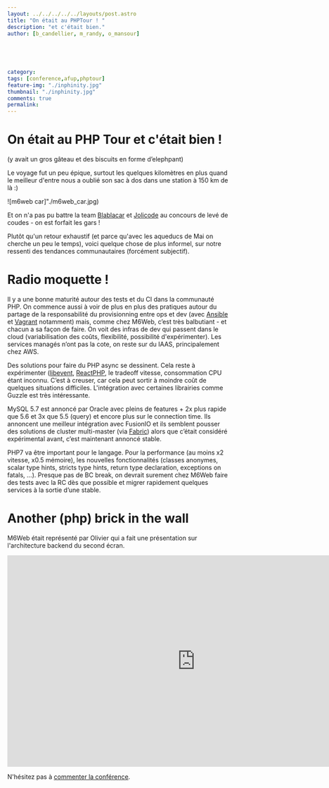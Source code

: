 ```yaml
---
layout: ../../../../../layouts/post.astro
title: "On était au PHPTour ! "
description: "et c'était bien."
author: [b_candellier, m_randy, o_mansour]


  
  
  
category:
tags: [conference,afup,phptour]
feature-img: "./inphinity.jpg"
thumbnail: "./inphinity.jpg"
comments: true
permalink: 
---
```


# On était au PHP Tour et c'était bien !

(y avait un gros gâteau et des biscuits en forme d’elephpant)

Le voyage fut un peu épique, surtout les quelques kilomètres en plus quand le meilleur d'entre nous a oublié son sac à dos dans une station à 150 km de là :)

![m6web car]"./m6web_car.jpg)

Et on n'a pas pu battre la team [Blablacar](https://twitter.com/BlaBlaCarTech) et [Jolicode](https://jolicode.com/) au concours de levé de coudes - on est forfait les gars !

Plutôt qu'un retour exhaustif (et parce qu'avec les aqueducs de Mai on cherche un peu le temps), voici quelque chose de plus informel, sur notre ressenti des tendances communautaires (forcément subjectif).

# Radio moquette !


Il y a une bonne maturité autour des tests et du CI dans la communauté PHP. On commence aussi à voir de plus en plus des pratiques autour du partage de la responsabilité du provisionning entre ops et dev (avec [Ansible](https://www.ansible.com/home) et [Vagrant](https://www.vagrantup.com/) notamment) mais, comme chez M6Web, c’est très balbutiant - et chacun a sa façon de faire. On voit des infras de dev qui passent dans le cloud (variabilisation des coûts, flexibilité, possibilité d'expérimenter). Les services managés n’ont pas la cote, on reste sur du IAAS, principalement chez AWS.

Des solutions pour faire du PHP async se dessinent. Cela reste à expérimenter ([libevent](https://libevent.org/), [ReactPHP](https://reactphp.org/), le tradeoff vitesse, consommation CPU étant inconnu. C’est à creuser, car cela peut sortir à moindre coût de quelques situations difficiles. L'intégration avec certaines librairies comme Guzzle est très intéressante. 

MySQL 5.7 est annoncé par Oracle avec pleins de features + 2x plus rapide que 5.6 et 3x que 5.5 (query) et encore plus sur le connection time. Ils annoncent une meilleur intégration avec FusionIO et ils semblent pousser des solutions de cluster multi-master (via [Fabric](https://www.mysql.com/products/enterprise/fabric.html)) alors que c’était considéré expérimental avant, c’est maintenant annoncé stable.

PHP7 va être important pour le langage. Pour la performance (au moins x2 vitesse, x0.5 mémoire), les nouvelles fonctionnalités (classes anonymes, scalar type hints, stricts type hints, return type declaration, exceptions on fatals, …). Presque pas de BC break, on devrait surement chez M6Web faire des tests avec la RC dès que possible et migrer rapidement quelques services à la sortie d’une stable.
 
# Another (php) brick in the wall
 
M6Web était représenté par Olivier qui a fait une présentation sur l'architecture backend du second écran.
 
<iframe width="853" height="480" src="https://www.youtube.com/embed/VPYFnaX_5Tg" frameborder="0" allowfullscreen></iframe>

N'hésitez pas à [commenter la conférence](https://joind.in/talk/view/14286).
